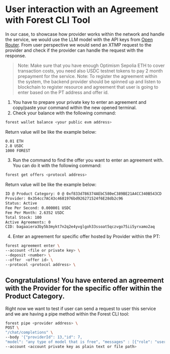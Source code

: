 # User interaction with an Agreement with Forest CLI Tool

In our case, to showcase how provider works within the network and handle the service, we would use the LLM model with the API keys from [Open Router](https://openrouter.ai). From user perspective we would send an XTMP request to the provider and check if the provider can handle the request with the response.

> Note: Make sure that you have enough Optimism Sepolia ETH to cover transaction costs, you need also USDC testnet tokens to pay 2 month prepayment for the service.
> Note: To register the agreement within the system, the backend provider should be spinned up and listen to blockchain to register resource and agreement that user is going to enter based on the PT address and offer id.

1. You have to prepare your private key to enter an agreement and copy/paste your command within the new opened terminal.
2. Check your balance with the following command:

```sh
forest wallet balance <your public evm address>
```

Return value will be like the example below:

```txt
0.01 ETH
2.8 USDC
1000 FOREST
```

3. Run the command to find the offer you want to enter an agreement with. You can do it with the following command:

```sh
forest get offers <protocol address>
```

Return value will be like the example below:

```txt
ID @ Product Category: 0 @ 0xf833d786374AEbC580eC389BE21A4CC340B543CD
Provider: 0x354cc7AC43c4681976bd926271524f6E28db2c96
Status: Active
Fee Per Second: 0.000001 USDC
Fee Per Month: 2.6352 USDC
Total Stock: 100
Active Agreements: 0
CID: bagaaiera3by5b3mykt7n2q2e4yvglgoh33ssoat5qczvgo75ii5yrxamo2aq
```

4. Enter an agreement for specific offer hosted by Provider within the PT:

```sh
forest agreement enter \
--account <file or private key> \
--deposit <number> \
--offer  <offer id> \
--protocol <protocol address> \
```

## Congratulations! You have entered an agreement with the Provider for the specific offer within the Product Category.

Right now we want to test if user can send a request to user this service and we are having a pipe method within the Forest CLI tool:

```sh
forest pipe <provider address> \
POST \
"/chat/completions" \
--body '{"providerId": 13,"id": 7,
"model": "any type of model that is free", "messages" : [{"role": "user","content": "Say hello world" } ], "pt": "0xf833d786374AEbC580eC389BE21A4CC340B543CD" }' \
--account <account private key as plain text or file path>
```
